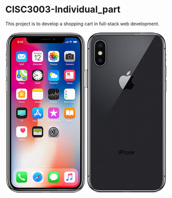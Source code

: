 # CISC3003-Individual_part
This project is to develop a shopping cart in full-stack web development.<br>
<br>
![](https://github.com/dc22603/CISC3003-Individual_part/raw/main/image/iphone_x.jpg)


